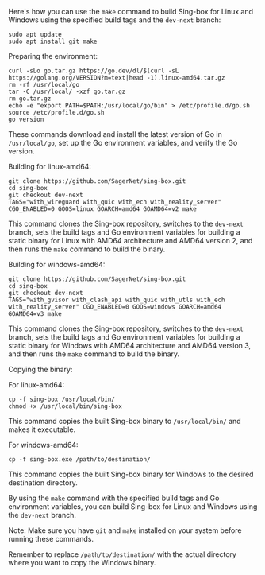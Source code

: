  Here's how you can use the `make` command to build Sing-box for Linux and Windows using the specified build tags and the `dev-next` branch:
```
sudo apt update
sudo apt install git make
```

Preparing the environment:
```
curl -sLo go.tar.gz https://go.dev/dl/$(curl -sL https://golang.org/VERSION?m=text|head -1).linux-amd64.tar.gz
rm -rf /usr/local/go
tar -C /usr/local/ -xzf go.tar.gz
rm go.tar.gz
echo -e "export PATH=$PATH:/usr/local/go/bin" > /etc/profile.d/go.sh
source /etc/profile.d/go.sh
go version
```
These commands download and install the latest version of Go in `/usr/local/go`, set up the Go environment variables, and verify the Go version.

Building for linux-amd64:
```
git clone https://github.com/SagerNet/sing-box.git
cd sing-box
git checkout dev-next
TAGS="with_wireguard with_quic with_ech with_reality_server" CGO_ENABLED=0 GOOS=linux GOARCH=amd64 GOAMD64=v2 make
```
This command clones the Sing-box repository, switches to the `dev-next` branch, sets the build tags and Go environment variables for building a static binary for Linux with AMD64 architecture and AMD64 version 2, and then runs the `make` command to build the binary.

Building for windows-amd64:
```
git clone https://github.com/SagerNet/sing-box.git
cd sing-box
git checkout dev-next
TAGS="with_gvisor with_clash_api with_quic with_utls with_ech with_reality_server" CGO_ENABLED=0 GOOS=windows GOARCH=amd64 GOAMD64=v3 make
```
This command clones the Sing-box repository, switches to the `dev-next` branch, sets the build tags and Go environment variables for building a static binary for Windows with AMD64 architecture and AMD64 version 3, and then runs the `make` command to build the binary.

Copying the binary:

For linux-amd64:
```
cp -f sing-box /usr/local/bin/
chmod +x /usr/local/bin/sing-box
```
This command copies the built Sing-box binary to `/usr/local/bin/` and makes it executable.

For windows-amd64:
```
cp -f sing-box.exe /path/to/destination/
```
This command copies the built Sing-box binary for Windows to the desired destination directory.

By using the `make` command with the specified build tags and Go environment variables, you can build Sing-box for Linux and Windows using the `dev-next` branch.

Note: Make sure you have `git` and `make` installed on your system before running these commands.

Remember to replace `/path/to/destination/` with the actual directory where you want to copy the Windows binary.
